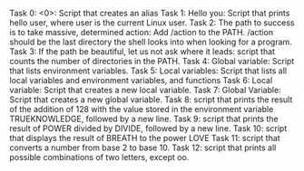 Task 0: <0>: Script that creates an alias
Task 1: Hello you: Script that prints hello user, where user is the current Linux user.
Task 2: The path to success is to take massive, determined action: Add /action to the PATH. /action should be the last directory the shell looks into when looking for a program.
Task 3: If the path be beautiful, let us not ask where it leads: script that counts the number of directories in the PATH.
Task 4: Global variable: Script that lists environment variables.
Task 5: Local variables: Script that lists all local variables and environment variables, and functions
Task 6: Local variable: Script that creates a new local variable.
Task 7: Global Variable: Script that creates a new global variable.
Task 8: script that prints the result of the addition of 128 with the value stored in the environment variable TRUEKNOWLEDGE, followed by a new line.
Task 9: script that prints the result of POWER divided by DIVIDE, followed by a new line.
Task 10: script that displays the result of BREATH to the power LOVE
Task 11: script that converts a number from base 2 to base 10.
Task 12: script that prints all possible combinations of two letters, except oo.
